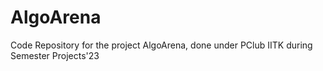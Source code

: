 # AlgoArena
Code Repository for the project AlgoArena, done under PClub IITK during Semester Projects'23
